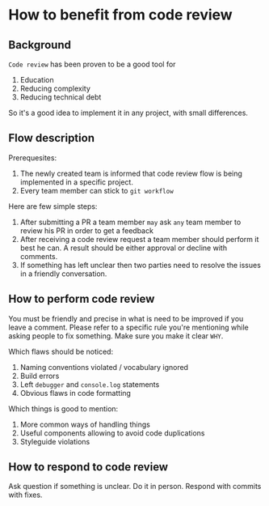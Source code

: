 # How to benefit from code review

## Background

`Code review` has been proven to be a good tool for 
1. Education
2. Reducing complexity
3. Reducing technical debt

So it's a good idea to implement it in any project, with small differences.

## Flow description

Prerequesites:
1. The newly created team is informed that code review flow is being implemented in a specific project.
2. Every team member can stick to `git workflow`

Here are few simple steps:
1. After submitting a PR a team member `may` ask `any` team member to review his PR in order to get a feedback
2. After receiving a code review request a team member should perform it best he can. A result should be 
   either approval or decline with comments.
3. If something has left unclear then two parties need to resolve the issues in a friendly conversation.

## How to perform code review

You must be friendly and precise in what is need to be improved if you leave a comment. Please refer to a 
specific rule you're mentioning while asking people to fix something. Make sure you make it clear `WHY`.

Which flaws should be noticed:
1. Naming conventions violated / vocabulary ignored
2. Build errors
3. Left `debugger` and `console.log` statements
4. Obvious flaws in code formatting

Which things is good to mention:
1. More common ways of handling things
2. Useful components allowing to avoid code duplications
3. Styleguide violations

## How to respond to code review

Ask question if something is unclear. Do it in person. 
Respond with commits with fixes.
